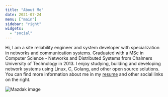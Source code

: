 ```yaml
---
title: "About Me"
date: 2021-07-24
menu: ["main"]
sidebar: "right"
widgets:
  - "social"
---
```

Hi, I am a site reliability engineer and system developer with specialization in networks and communication systems.
Graduated with a MSc in Computer Science - Networks and Distributed Systems from Chalmers University of Technology in 2013.
I enjoy studying, building and developing network systems using Linux, C, Golang, and other open source solutions. You can find more information about me in my [resume](https://drive.google.com/file/d/1HOWM9vcwScF6BEWcyVe9Dp5uQLK8VJUp/view) and other social links on the right.

![Mazdak image](/img/mazdak1.jpg)
